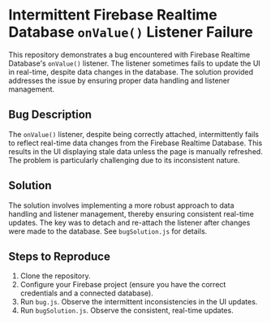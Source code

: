 # Intermittent Firebase Realtime Database `onValue()` Listener Failure

This repository demonstrates a bug encountered with Firebase Realtime Database's `onValue()` listener.  The listener sometimes fails to update the UI in real-time, despite data changes in the database.  The solution provided addresses the issue by ensuring proper data handling and listener management.

## Bug Description

The `onValue()` listener, despite being correctly attached, intermittently fails to reflect real-time data changes from the Firebase Realtime Database.  This results in the UI displaying stale data unless the page is manually refreshed. The problem is particularly challenging due to its inconsistent nature.

## Solution

The solution involves implementing a more robust approach to data handling and listener management, thereby ensuring consistent real-time updates. The key was to detach and re-attach the listener after changes were made to the database.  See `bugSolution.js` for details.

## Steps to Reproduce

1.  Clone the repository.
2.  Configure your Firebase project (ensure you have the correct credentials and a connected database).
3.  Run `bug.js`. Observe the intermittent inconsistencies in the UI updates.
4.  Run `bugSolution.js`. Observe the consistent, real-time updates.